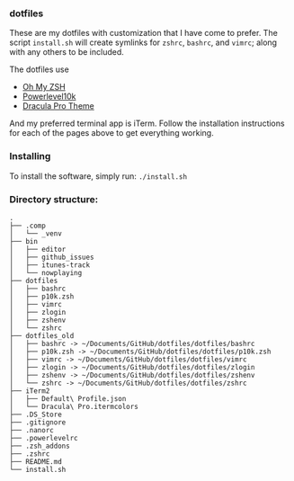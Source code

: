 ### dotfiles
These are my dotfiles with customization that I have come to prefer. The script `install.sh` will create symlinks for `zshrc`, `bashrc`, and `vimrc`; along with any others to be included. 

The dotfiles use 
- [Oh My ZSH](https://ohmyz.sh)
- [Powerlevel10k](https://github.com/romkatv/powerlevel10k)
- [Dracula Pro Theme](https://draculatheme.com/pro)

And my preferred terminal app is iTerm. Follow the installation instructions for each of the pages above to get everything working.

### Installing
To install the software, simply run:
`./install.sh`


### Directory structure:
```
.
├── .comp
│   └── _venv
├── bin
│   ├── editor
│   ├── github_issues
│   ├── itunes-track
│   └── nowplaying
├── dotfiles
│   ├── bashrc
│   ├── p10k.zsh
│   ├── vimrc
│   ├── zlogin
│   ├── zshenv
│   └── zshrc
├── dotfiles_old
│   ├── bashrc -> ~/Documents/GitHub/dotfiles/dotfiles/bashrc
│   ├── p10k.zsh -> ~/Documents/GitHub/dotfiles/dotfiles/p10k.zsh
│   ├── vimrc -> ~/Documents/GitHub/dotfiles/dotfiles/vimrc
│   ├── zlogin -> ~/Documents/GitHub/dotfiles/dotfiles/zlogin
│   ├── zshenv -> ~/Documents/GitHub/dotfiles/dotfiles/zshenv
│   └── zshrc -> ~/Documents/GitHub/dotfiles/dotfiles/zshrc
├── iTerm2
│   ├── Default\ Profile.json
│   └── Dracula\ Pro.itermcolors
├── .DS_Store
├── .gitignore
├── .nanorc
├── .powerlevelrc
├── .zsh_addons
├── .zshrc
├── README.md
└── install.sh
```